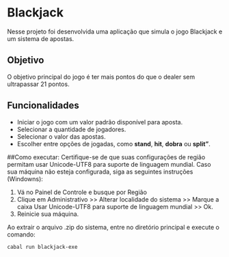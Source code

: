 # Blackjack
Nesse projeto foi desenvolvida uma aplicação que simula o jogo Blackjack e um sistema de apostas.

## Objetivo
O objetivo principal do jogo é ter mais pontos do que o dealer sem ultrapassar 21 pontos.

## Funcionalidades
- Iniciar o jogo com um valor padrão disponível para aposta.
- Selecionar a quantidade de jogadores.
- Selecionar o valor das apostas.
- Escolher entre opções de jogadas, como **stand**, **hit**, **dobra** ou **split”**.

##Como executar:
Certifique-se de que suas configurações de região permitam usar Unicode-UTF8 para suporte de linguagem mundial.
Caso sua máquina não esteja configurada, siga as seguintes instruções (Windowns):
1. Vá no Painel de Controle e busque por Região
2. Clique em Administrativo >> Alterar localidade do sistema >> Marque a caixa Usar Unicode-UTF8 para suporte de linguagem mundial >> Ok.
3. Reinicie sua máquina.


Ao extrair o arquivo .zip do sistema, entre no diretório principal e execute o comando:
```
cabal run blackjack-exe
```

